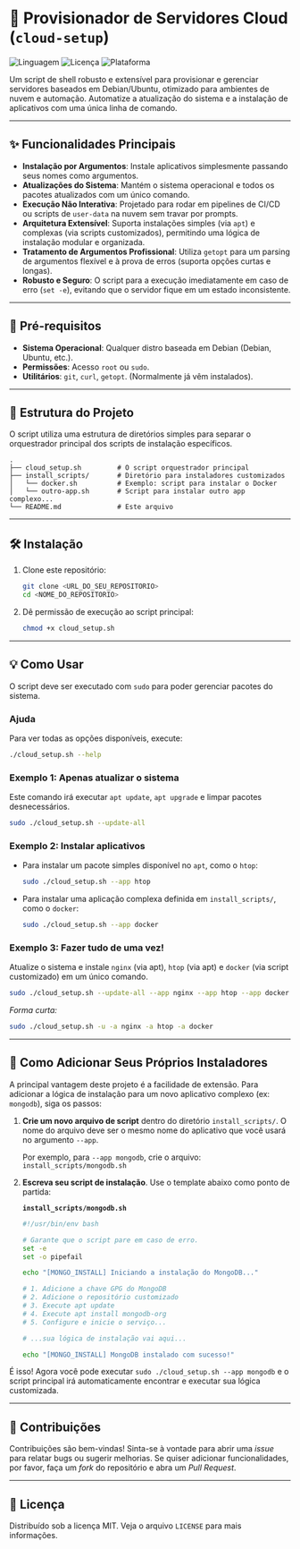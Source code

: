 # 🚀 Provisionador de Servidores Cloud (`cloud-setup`)

![Linguagem](https://img.shields.io/badge/language-Shell%20Script-blue.svg?style=for-the-badge)
![Licença](https://img.shields.io/badge/license-MIT-green.svg?style=for-the-badge)
![Plataforma](https://img.shields.io/badge/platform-Debian%20%7C%20Ubuntu-orange.svg?style=for-the-badge)

Um script de shell robusto e extensível para provisionar e gerenciar servidores baseados em Debian/Ubuntu, otimizado para ambientes de nuvem e automação. Automatize a atualização do sistema e a instalação de aplicativos com uma única linha de comando.

---

## ✨ Funcionalidades Principais

* **Instalação por Argumentos**: Instale aplicativos simplesmente passando seus nomes como argumentos.
* **Atualizações do Sistema**: Mantém o sistema operacional e todos os pacotes atualizados com um único comando.
* **Execução Não Interativa**: Projetado para rodar em pipelines de CI/CD ou scripts de `user-data` na nuvem sem travar por prompts.
* **Arquitetura Extensível**: Suporta instalações simples (via `apt`) e complexas (via scripts customizados), permitindo uma lógica de instalação modular e organizada.
* **Tratamento de Argumentos Profissional**: Utiliza `getopt` para um parsing de argumentos flexível e à prova de erros (suporta opções curtas e longas).
* **Robusto e Seguro**: O script para a execução imediatamente em caso de erro (`set -e`), evitando que o servidor fique em um estado inconsistente.

---

## 🔧 Pré-requisitos

* **Sistema Operacional**: Qualquer distro baseada em Debian (Debian, Ubuntu, etc.).
* **Permissões**: Acesso `root` ou `sudo`.
* **Utilitários**: `git`, `curl`, `getopt`. (Normalmente já vêm instalados).

---

## 📂 Estrutura do Projeto

O script utiliza uma estrutura de diretórios simples para separar o orquestrador principal dos scripts de instalação específicos.

```
.
├── cloud_setup.sh         # O script orquestrador principal
├── install_scripts/       # Diretório para instaladores customizados
│   └── docker.sh          # Exemplo: script para instalar o Docker
│   └── outro-app.sh       # Script para instalar outro app complexo...
└── README.md              # Este arquivo
```

---

## 🛠️ Instalação

1.  Clone este repositório:
    ```sh
    git clone <URL_DO_SEU_REPOSITORIO>
    cd <NOME_DO_REPOSITORIO>
    ```

2.  Dê permissão de execução ao script principal:
    ```sh
    chmod +x cloud_setup.sh
    ```

---

## 💡 Como Usar

O script deve ser executado com `sudo` para poder gerenciar pacotes do sistema.

### Ajuda
Para ver todas as opções disponíveis, execute:
```sh
./cloud_setup.sh --help
```

### Exemplo 1: Apenas atualizar o sistema
Este comando irá executar `apt update`, `apt upgrade` e limpar pacotes desnecessários.
```sh
sudo ./cloud_setup.sh --update-all
```

### Exemplo 2: Instalar aplicativos
* Para instalar um pacote simples disponível no `apt`, como o `htop`:
    ```sh
    sudo ./cloud_setup.sh --app htop
    ```

* Para instalar uma aplicação complexa definida em `install_scripts/`, como o `docker`:
    ```sh
    sudo ./cloud_setup.sh --app docker
    ```

### Exemplo 3: Fazer tudo de uma vez!
Atualize o sistema e instale `nginx` (via apt), `htop` (via apt) e `docker` (via script customizado) em um único comando.
```sh
sudo ./cloud_setup.sh --update-all --app nginx --app htop --app docker
```
*Forma curta:*
```sh
sudo ./cloud_setup.sh -u -a nginx -a htop -a docker
```

---

## 🧩 Como Adicionar Seus Próprios Instaladores

A principal vantagem deste projeto é a facilidade de extensão. Para adicionar a lógica de instalação para um novo aplicativo complexo (ex: `mongodb`), siga os passos:

1.  **Crie um novo arquivo de script** dentro do diretório `install_scripts/`. O nome do arquivo deve ser o mesmo nome do aplicativo que você usará no argumento `--app`.

    Por exemplo, para `--app mongodb`, crie o arquivo: `install_scripts/mongodb.sh`

2.  **Escreva seu script de instalação**. Use o template abaixo como ponto de partida:

    **`install_scripts/mongodb.sh`**
    ```bash
    #!/usr/bin/env bash

    # Garante que o script pare em caso de erro.
    set -e
    set -o pipefail

    echo "[MONGO_INSTALL] Iniciando a instalação do MongoDB..."

    # 1. Adicione a chave GPG do MongoDB
    # 2. Adicione o repositório customizado
    # 3. Execute apt update
    # 4. Execute apt install mongodb-org
    # 5. Configure e inicie o serviço...

    # ...sua lógica de instalação vai aqui...

    echo "[MONGO_INSTALL] MongoDB instalado com sucesso!"
    ```

É isso! Agora você pode executar `sudo ./cloud_setup.sh --app mongodb` e o script principal irá automaticamente encontrar e executar sua lógica customizada.

---

## 🤝 Contribuições

Contribuições são bem-vindas! Sinta-se à vontade para abrir uma *issue* para relatar bugs ou sugerir melhorias. Se quiser adicionar funcionalidades, por favor, faça um *fork* do repositório e abra um *Pull Request*.

---

## 📜 Licença

Distribuído sob a licença MIT. Veja o arquivo `LICENSE` para mais informações.